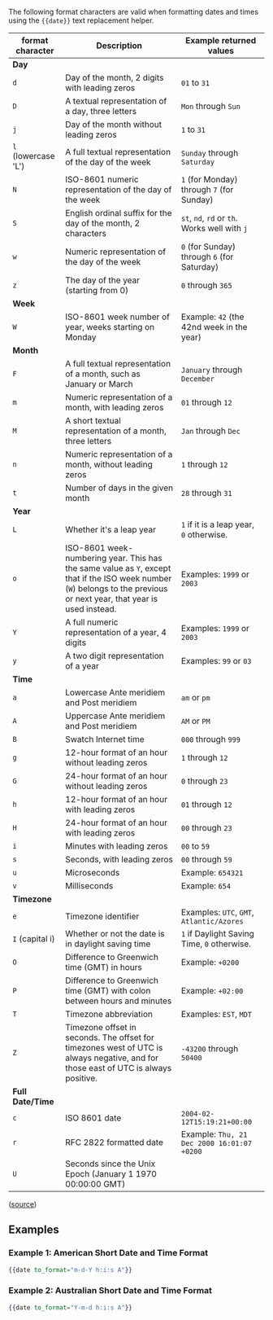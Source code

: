 
The following format characters are valid when formatting dates and times using the `{{date}}` text replacement helper.



| format character | Description | Example returned values |
|-- | -- | --|
| **Day** |  |   |
| `d` | Day of the month, 2 digits with leading zeros | `01` to `31` |
| `D` | A textual representation of a day, three letters | `Mon` through `Sun` |
| `j` | Day of the month without leading zeros | `1` to `31` |
| `l` (lowercase 'L') | A full textual representation of the day of the week | `Sunday` through `Saturday` |
| `N` | ISO-8601 numeric representation of the day of the week | `1` (for Monday) through `7` (for Sunday) |
| `S` | English ordinal suffix for the day of the month, 2 characters | `st`, `nd`, `rd` or `th`. Works well with `j` |
| `w` | Numeric representation of the day of the week | `0` (for Sunday) through `6` (for Saturday) |
| `z` | The day of the year (starting from 0) | `0` through `365` |
| **Week** |   |   |
| `W` | ISO-8601 week number of year, weeks starting on Monday | Example: `42` (the 42nd week in the year) |
| **Month** |  |  |
| `F` | A full textual representation of a month, such as January or March | `January` through `December` |
| `m` | Numeric representation of a month, with leading zeros | `01` through `12` |
| `M` | A short textual representation of a month, three letters | `Jan` through `Dec` |
| `n` | Numeric representation of a month, without leading zeros | `1` through `12` |
| `t` | Number of days in the given month | `28` through `31` |
| **Year** |  |  |
| `L` | Whether it's a leap year | `1` if it is a leap year, `0` otherwise. |
| `o` | ISO-8601 week-numbering year. This has the same value as `Y`, except that if the ISO week number (`W`) belongs to the previous or next year, that year is used instead. | Examples: `1999` or `2003` |
| `Y` | A full numeric representation of a year, 4 digits | Examples: `1999` or `2003` |
| `y` | A two digit representation of a year | Examples: `99` or `03` |
| **Time** |  |  |
| `a` | Lowercase Ante meridiem and Post meridiem | `am` or `pm` |
| `A` | Uppercase Ante meridiem and Post meridiem | `AM` or `PM` |
| `B` | Swatch Internet time | `000` through `999` |
| `g` | 12-hour format of an hour without leading zeros | `1` through `12` |
| `G` | 24-hour format of an hour without leading zeros | `0` through `23` |
| `h` | 12-hour format of an hour with leading zeros | `01` through `12` |
| `H` | 24-hour format of an hour with leading zeros | `00` through `23` |
| `i` | Minutes with leading zeros | `00` to `59` |
| `s` | Seconds, with leading zeros | `00` through `59` |
| `u` | Microseconds | Example: `654321` |
| `v` | Milliseconds | Example: `654` |
| **Timezone** |  |  |
| `e` | Timezone identifier | Examples: `UTC`, `GMT`, `Atlantic/Azores` |
| `I` (capital i) | Whether or not the date is in daylight saving time | `1` if Daylight Saving Time, `0` otherwise. |
| `O` | Difference to Greenwich time (GMT) in hours | Example: `+0200` |
| `P` | Difference to Greenwich time (GMT) with colon between hours and minutes | Example: `+02:00` |
| `T` | Timezone abbreviation | Examples: `EST`, `MDT` |
| `Z` | Timezone offset in seconds. The offset for timezones west of UTC is always negative, and for those east of UTC is always positive. | `-43200` through `50400` |
| **Full Date/Time** |  |  |
| `c` | ISO 8601 date | `2004-02-12T15:19:21+00:00` |
| `r` | RFC 2822 formatted date | Example: `Thu, 21 Dec 2000 16:01:07 +0200` |
| `U` | Seconds since the Unix Epoch (January 1 1970 00:00:00 GMT) |  |

([source](http://php.net/manual/en/function.date.php))

## Examples


### Example 1: American Short Date and Time Format

```handlebars
{{date to_format="m-d-Y h:i:s A"}}
```

### Example 2: Australian Short Date and Time Format

```handlebars
{{date to_format="Y-m-d h:i:s A"}}
```
